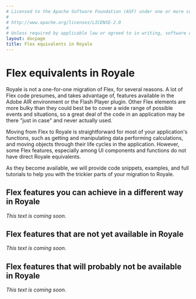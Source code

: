 ```yaml
---
# Licensed to the Apache Software Foundation (ASF) under one or more contributor license agreements.  See the NOTICE file distributed with this work for additional information regarding copyright ownership. The ASF licenses this file to You under the Apache License, Version 2.0 (the "License"); you may not use this file except in compliance with the License.  You may obtain a copy of the License at
# 
# http://www.apache.org/licenses/LICENSE-2.0
# 
# Unless required by applicable law or agreed to in writing, software distributed under the License is distributed on an "AS IS" BASIS, WITHOUT WARRANTIES OR CONDITIONS OF ANY KIND, either express or implied. See the License for the specific language governing permissions and limitations under the License.
layout: docpage
title: Flex equivalents in Royale
---
```

# Flex equivalents in Royale
Royale is not a one-for-one migration of Flex, for several reasons. A lot of Flex code presumes, and takes advantage of, features available in the Adobe AIR environment or the Flash Player plugin. Other Flex elements are more bulky than they could best be to cover a wide range of possible events and situations, so a great deal of the code in an application may be there "just in case" and never actually used.

Moving from Flex to Royale is straightforward for most of your application's functions, such as getting and manipulating data performing calculations, and moving objects through their life cycles in the application. However, some Flex features, especially among UI components and functions do not have direct Royale equivalents.

As they become available, we will provide code snippets, examples, and full tutorials to help you with the trickier parts of your migration to Royale.

## Flex features you can achieve in a different way in Royale
_This text is coming soon._

## Flex features that are not yet available in Royale
_This text is coming soon._

## Flex features that will probably not be available in Royale
_This text is coming soon._
